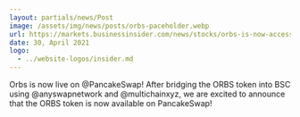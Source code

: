 ```yaml
---
layout: partials/news/Post
image: /assets/img/news/posts/orbs-paceholder.webp
url: https://markets.businessinsider.com/news/stocks/orbs-is-now-accessible-on-the-binance-smart-chain-via-anyswap-cross-chain-bridge-1030337577
date: 30, April 2021
logo: 
  - ../website-logos/insider.md
---
```


Orbs is now live on @PancakeSwap! After bridging the ORBS token into BSC using @anyswapnetwork and @multichainxyz, we are excited to announce that the ORBS token is now available on PancakeSwap! 